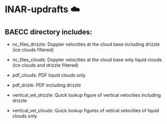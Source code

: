 # INAR-updrafts :cloud:

## BAECC directory includes:


* nc_files_drizzle: Doppler velocities at the cloud base including drizzle (ice clouds filtered)
* nc_files_clouds: Doppler velocities at the cloud base only liquid clouds (ice clouds and drizzle filtered)

* pdf_clouds: PDF liquid clouds only
* pdf_drizle: PDF including drizzle

* vertical_vel_drizzle: Quick lookup figure of vertical velocities including drizzle
* vertical_vel_clouds: Quick lookup figures of vetical velocities of liquid clouds only
